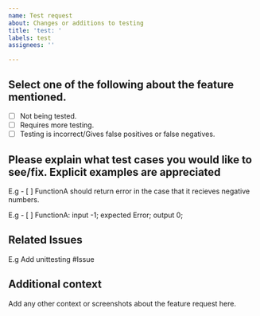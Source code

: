 ```yaml
---
name: Test request
about: Changes or additions to testing
title: 'test: '
labels: test
assignees: ''

---
```


## Select one of the following about the feature mentioned.
- [ ] Not being tested.
- [ ] Requires more testing.
- [ ] Testing is incorrect/Gives false positives or false negatives.

## Please explain what test cases you would like to see/fix. Explicit examples are appreciated

E.g - [ ] FunctionA should return error in the case that it recieves negative numbers.

E.g - [ ] FunctionA: input -1; expected Error; output 0;

## Related Issues
E.g Add unittesting #Issue

## Additional context
Add any other context or screenshots about the feature request here.
